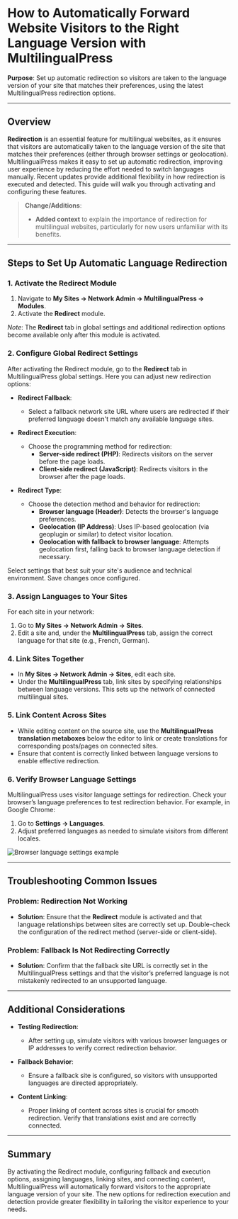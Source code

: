 # How to Automatically Forward Website Visitors to the Right Language Version with MultilingualPress

**Purpose**: Set up automatic redirection so visitors are taken to the language version of your site that matches their preferences, using the latest MultilingualPress redirection options.

---

## Overview

**Redirection** is an essential feature for multilingual websites, as it ensures that visitors are automatically taken to the language version of the site that matches their preferences (either through browser settings or geolocation). MultilingualPress makes it easy to set up automatic redirection, improving user experience by reducing the effort needed to switch languages manually. Recent updates provide additional flexibility in how redirection is executed and detected. This guide will walk you through activating and configuring these features.

> **Change/Additions**:  
> - **Added context** to explain the importance of redirection for multilingual websites, particularly for new users unfamiliar with its benefits.

---

## Steps to Set Up Automatic Language Redirection

### 1. Activate the Redirect Module

1. Navigate to **My Sites → Network Admin → MultilingualPress → Modules**.
2. Activate the **Redirect** module.

_Note_: The **Redirect** tab in global settings and additional redirection options become available only after this module is activated.

### 2. Configure Global Redirect Settings

After activating the Redirect module, go to the **Redirect** tab in MultilingualPress global settings. Here you can adjust new redirection options:

- **Redirect Fallback**:
    - Select a fallback network site URL where users are redirected if their preferred language doesn't match any available language sites.
    
- **Redirect Execution**:
    - Choose the programming method for redirection:
        - **Server-side redirect (PHP)**: Redirects visitors on the server before the page loads.
        - **Client-side redirect (JavaScript)**: Redirects visitors in the browser after the page loads.
        
- **Redirect Type**:
    - Choose the detection method and behavior for redirection:
        - **Browser language (Header)**: Detects the browser's language preferences.
        - **Geolocation (IP Address)**: Uses IP-based geolocation (via geoplugin or similar) to detect visitor location.
        - **Geolocation with fallback to browser language**: Attempts geolocation first, falling back to browser language detection if necessary.

Select settings that best suit your site's audience and technical environment. Save changes once configured.

### 3. Assign Languages to Your Sites

For each site in your network:

1. Go to **My Sites → Network Admin → Sites**.
2. Edit a site and, under the **MultilingualPress** tab, assign the correct language for that site (e.g., French, German).

### 4. Link Sites Together

- In **My Sites → Network Admin → Sites**, edit each site.
- Under the **MultilingualPress** tab, link sites by specifying relationships between language versions. This sets up the network of connected multilingual sites.

### 5. Link Content Across Sites

- While editing content on the source site, use the **MultilingualPress translation metaboxes** below the editor to link or create translations for corresponding posts/pages on connected sites.
- Ensure that content is correctly linked between language versions to enable effective redirection.

### 6. Verify Browser Language Settings

MultilingualPress uses visitor language settings for redirection. Check your browser’s language preferences to test redirection behavior. For example, in Google Chrome:

1. Go to **Settings → Languages**.
2. Adjust preferred languages as needed to simulate visitors from different locales.

![Browser language settings example](https://multilingualpress.org/wp-content/uploads/sites/12/2018/07/browser-language-settings.png)

---

## **Troubleshooting Common Issues** 

### **Problem: Redirection Not Working**
- **Solution**: Ensure that the **Redirect** module is activated and that language relationships between sites are correctly set up. Double-check the configuration of the redirect method (server-side or client-side).

### **Problem: Fallback Is Not Redirecting Correctly**
- **Solution**: Confirm that the fallback site URL is correctly set in the MultilingualPress settings and that the visitor’s preferred language is not mistakenly redirected to an unsupported language.

---

## Additional Considerations

- **Testing Redirection**: 
    - After setting up, simulate visitors with various browser languages or IP addresses to verify correct redirection behavior.

- **Fallback Behavior**: 
    - Ensure a fallback site is configured, so visitors with unsupported languages are directed appropriately.

- **Content Linking**: 
    - Proper linking of content across sites is crucial for smooth redirection. Verify that translations exist and are correctly connected.

---

## Summary

By activating the Redirect module, configuring fallback and execution options, assigning languages, linking sites, and connecting content, MultilingualPress will automatically forward visitors to the appropriate language version of your site. The new options for redirection execution and detection provide greater flexibility in tailoring the visitor experience to your needs.
